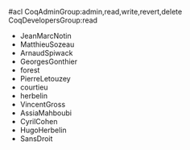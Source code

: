 #acl CoqAdminGroup:admin,read,write,revert,delete CoqDevelopersGroup:read
 * JeanMarcNotin
 * MatthieuSozeau
 * ArnaudSpiwack
 * GeorgesGonthier
 * forest
 * PierreLetouzey
 * courtieu
 * herbelin
 * VincentGross
 * AssiaMahboubi
 * CyrilCohen
 * HugoHerbelin
 * SansDroit
